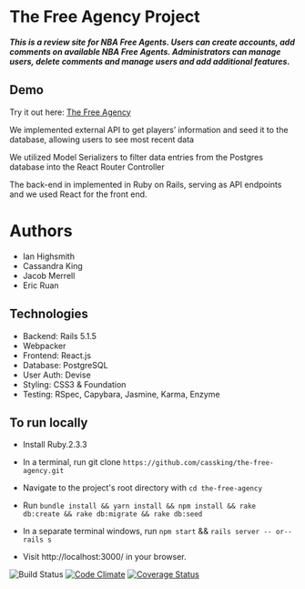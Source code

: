 # The Free Agency Project
***This is a review site for NBA Free Agents. Users can  create accounts, add comments on available NBA Free Agents. Administrators can manage users, delete comments and manage users and add additional features.***
## Demo
Try it out here: <a href="https://the-free-agency.herokuapp.com/">The Free Agency</a>

We implemented external API to get players’ information and seed it to the database, allowing users to
see most recent data

We utilized Model Serializers to filter data entries from the Postgres database into the React Router
Controller

The back-end in implemented in Ruby on Rails, serving as API endpoints and we used React  for the  front end.

# Authors
* Ian Highsmith
* Cassandra King
* Jacob Merrell
* Eric Ruan

## Technologies
* Backend: Rails 5.1.5
* Webpacker
* Frontend: React.js
* Database: PostgreSQL
* User Auth: Devise
* Styling: CSS3 & Foundation
* Testing: RSpec, Capybara, Jasmine, Karma, Enzyme

## To run locally
* Install Ruby.2.3.3
* In a terminal, run git clone `https://github.com/cassking/the-free-agency.git`
* Navigate to the project's root directory with `cd the-free-agency`
* Run `bundle install && yarn install && npm install && rake db:create && rake db:migrate && rake db:seed`
* In a separate terminal windows, run `npm start` && `rails server -- or-- rails s`

* Visit http://localhost:3000/ in your browser.

![Build Status](https://codeship.com/projects/eba289e0-084f-0136-babb-6685fd843c27/status?branch=master)
[![Code Climate](https://codeclimate.com/github/cassking/the-free-agency/badges/gpa.svg)](https://codeclimate.com/github/cassking/the-free-agency)
[![Coverage Status](https://coveralls.io/repos/github/cassking/the-free-agency/badge.svg?branch=master)](https://coveralls.io/github/cassking/the-free-agency?branch=master)
